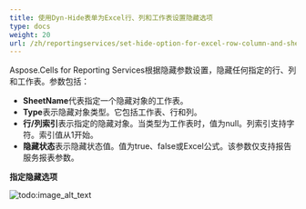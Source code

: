 ```yaml
---
title: 使用Dyn-Hide表单为Excel行、列和工作表设置隐藏选项
type: docs
weight: 20
url: /zh/reportingservices/set-hide-option-for-excel-row-column-and-sheet-using-dyn-hide-form/
---
```


Aspose.Cells for Reporting Services根据隐藏参数设置，隐藏任何指定的行、列和工作表。参数包括：

- **SheetName**代表指定一个隐藏对象的工作表。
- **Type**表示隐藏对象类型。它包括工作表、行和列。
- **行/列索引**表示指定的隐藏对象。当类型为工作表时，值为null。列索引支持字符。索引值从1开始。
- **隐藏状态**表示隐藏状态值。值为true、false或Excel公式。该参数仅支持报告服务报表参数。

**指定隐藏选项** 

![todo:image_alt_text](set-hide-option-for-excel-row-column-and-sheet-using-dyn-hide-form_1.png)
